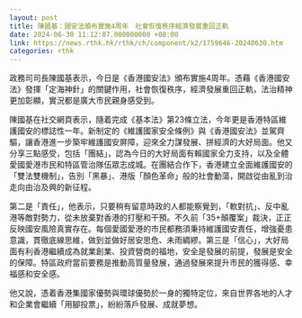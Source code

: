 ```yaml
---
layout: post
title: 陳國基：國安法頒布實施4周年　社會恢復秩序經濟發展重回正軌
date: 2024-06-30 11:12:07.000000000 +08:00
link: https://news.rthk.hk/rthk/ch/component/k2/1759646-20240630.htm
categories: rthk
---
```


政務司司長陳國基表示，今日是《香港國安法》頒布實施4周年。憑藉《香港國安法》發揮「定海神針」的關鍵作用，社會恢復秩序，經濟發展重回正軌，法治精神更加彰顯，實況都是廣大市民親身感受到。

陳國基在社交網頁表示，隨着完成《基本法》第23條立法，今年更是香港特區維護國安的標誌性一年。新制定的《維護國家安全條例》與《香港國安法》並駕齊驅，讓香港進一步築牢維護國安屏障，迎來全力謀發展、拼經濟的大好局面。他又分享三點感受，包括「團結」，認為今日的大好局面有賴國家全力支持，以及全體愛國愛港市民和特區管治隊伍眾志成城。在團結合作下，香港建立全面維護國安的「雙法雙機制」，告別「黑暴」、港版「顏色革命」般的社會動蕩，開啟從由亂到治走向由治及興的新征程。

第二是「責任」，他表示，只要稍有留意時政的人都能察覺到，「軟對抗」、反中亂港等敵對勢力，從未放棄對香港的打壓和干預。不久前「35+顛覆案」裁決，正正反映國安風險真實存在。每個愛國愛港的市民都務須秉持維護國安責任，增強憂患意識，貫徹底線思維，做到並做好居安思危、未雨綢繆。第三是「信心」，大好局面有利香港繼續成為就業創業、投資營商的福地，安全是發展的前提，發展是安全的保障。特區政府當前要務是推動高質量發展，通過發展來提升市民的獲得感、幸福感和安全感。

他又說，憑着香港集國家優勢與環球優勢於一身的獨特定位，來自世界各地的人才和企業會繼續「用腳投票」，紛紛落戶發展、成就夢想。
